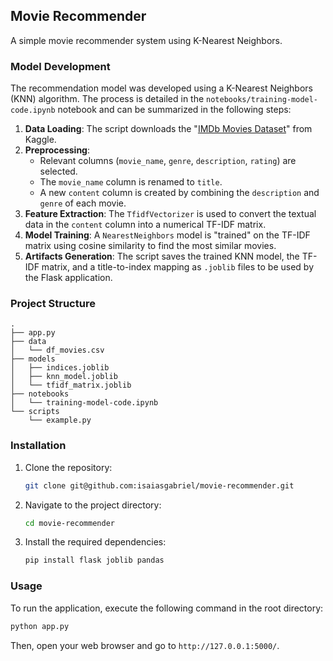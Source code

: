 ## Movie Recommender

A simple movie recommender system using K-Nearest Neighbors.

### Model Development

The recommendation model was developed using a K-Nearest Neighbors (KNN) algorithm. The process is detailed in the `notebooks/training-model-code.ipynb` notebook and can be summarized in the following steps:

1.  **Data Loading**: The script downloads the "[IMDb Movies Dataset](https://www.kaggle.com/datasets/rajugc/imdb-movies-dataset-based-on-genre)" from Kaggle.
2.  **Preprocessing**:
    *   Relevant columns (`movie_name`, `genre`, `description`, `rating`) are selected.
    *   The `movie_name` column is renamed to `title`.
    *   A new `content` column is created by combining the `description` and `genre` of each movie.
3.  **Feature Extraction**: The `TfidfVectorizer` is used to convert the textual data in the `content` column into a numerical TF-IDF matrix.
4.  **Model Training**: A `NearestNeighbors` model is "trained" on the TF-IDF matrix using cosine similarity to find the most similar movies.
5.  **Artifacts Generation**: The script saves the trained KNN model, the TF-IDF matrix, and a title-to-index mapping as `.joblib` files to be used by the Flask application. 

### Project Structure

```
.
├── app.py
├── data
│   └── df_movies.csv
├── models
│   ├── indices.joblib
│   ├── knn_model.joblib
│   └── tfidf_matrix.joblib
├── notebooks
│   └── training-model-code.ipynb
└── scripts
    └── example.py
```

### Installation

1. Clone the repository:
   ```bash
   git clone git@github.com:isaiasgabriel/movie-recommender.git
   ```
2. Navigate to the project directory:
   ```bash
   cd movie-recommender
   ```
3. Install the required dependencies:
   ```bash
   pip install flask joblib pandas
   ```

### Usage

To run the application, execute the following command in the root directory:

```bash
python app.py
```

Then, open your web browser and go to `http://127.0.0.1:5000/`.
